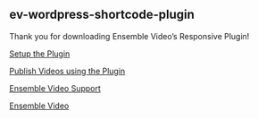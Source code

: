 ## ev-wordpress-shortcode-plugin

Thank you for downloading Ensemble Video’s Responsive Plugin!
 
[Setup the Plugin](http://support.ensemblevideo.com/setup-wordpress-shortcodes/)

[Publish Videos using the Plugin](http://support.ensemblevideo.com/publish-video-using-wordpress-shortcodes/)

[Ensemble Video Support](http://support.ensemblevideo.com/)

[Ensemble Video](http://www.ensemblevideo.com/)
